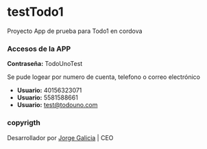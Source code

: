 # testTodo1
Proyecto App de prueba para Todo1 en cordova

### Accesos de la APP ###

**Contraseña:** TodoUnoTest

Se pude logear por numero de cuenta, telefono o correo electrónico

* **Usuario:** 40156323071
* **Usuario:** 5581588661
* **Usuario:** test@todouno.com

### copyrigth ###

Desarrollador por [Jorge Galicia](https://jorxel.com/jorge.galicia/) | CEO 
